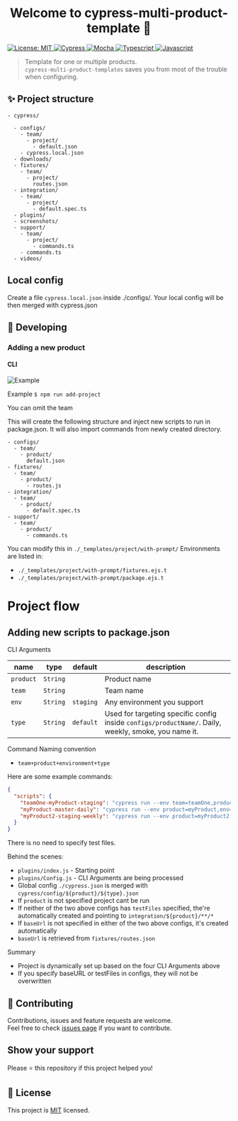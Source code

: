 <h1 align="center">Welcome to cypress-multi-product-template 👋</h1>
<a href="https://github.com/optimumqa/cypress-multi-product-template/blob/main/LICENSE">
  <img alt="License: MIT" src="https://img.shields.io/badge/license-MIT-yellow.svg" target="_blank" />
</a>
<a href="">
  <img alt="Cypress" src="https://img.shields.io/badge/-cypress-%23E5E5E5?style=for-the-badge&logo=cypress&logoColor=058a5e" target="_blank" />
</a>
<a href="">
  <img alt="Mocha" src="https://img.shields.io/badge/-mocha-%238D6748?style=for-the-badge&logo=mocha&logoColor=white" target="_blank" />
</a>
<a href="">
  <img alt="Typescript" src="https://img.shields.io/badge/typescript-%23007ACC.svg?style=for-the-badge&logo=typescript&logoColor=white" target="_blank" />
</a>
<a href="">
  <img alt="Javascript" src="https://img.shields.io/badge/javascript-%23323330.svg?style=for-the-badge&logo=javascript&logoColor=%23F7DF1E" target="_blank" />
</a>

> Template for one or multiple products.<br /> `cypress-multi-product-templates` saves you from most of the trouble when configuring.

## ✨ Project structure

```
- cypress/

  - configs/
    - team/
      - project/
        - default.json
    - cypress.local.json
  - downloads/
  - fixtures/
    - team/
      - project/
        routes.json
  - integration/
    - team/
      - project/
        - default.spec.ts
  - plugins/
  - screenshots/
  - support/
    - team/
      - project/
        - commands.ts
    - commands.ts
  - videos/
```

## Local config

Create a file `cypress.local.json` inside ./configs/. Your local config will be then merged with cypress.json

## 🚀 Developing

### Adding a new product

#### CLI

![Example](https://github.com/optimumqa/cypress-multi-product-template/blob/main/md-images/cypress-multi-product-template-adding-project.png)

Example
`$ npm run add-project`

You can omit the team

This will create the following structure and inject new scripts to run in package.json. It will also import commands from newly created directory.

```
- configs/
  - team/
    - product/
      default.json
- fixtures/
  - team/
    - product/
      - routes.js
- integration/
  - team/
    - product/
      - default.spec.ts
- support/
  - team/
    - product/
      - commands.ts
```

You can modify this in `./_templates/project/with-prompt/`
Environments are listed in:

- `./_templates/project/with-prompt/fixtures.ejs.t`
- `./_templates/project/with-prompt/package.ejs.t`

# Project flow

## Adding new scripts to package.json

CLI Arguments

| name      | type     | default   | description                                                                                          |
| --------- | -------- | --------- | ---------------------------------------------------------------------------------------------------- |
| `product` | `String` |           | Product name                                                                                         |
| `team`    | `String` |           | Team name                                                                                            |
| `env`     | `String` | `staging` | Any environment you support                                                                          |
| `type`    | `String` | `default` | Used for targeting specific config inside `configs/productName/`. Daily, weekly, smoke, you name it. |

Command Naming convention

- `team+product+environment+type`

Here are some example commands:

```json
{
  "scripts": {
    "teamOne-myProduct-staging": "cypress run --env team=teamOne,product=myProduct,env=staging",
    "myProduct-master-daily": "cypress run --env product=myProduct,env=master,type=daily",
    "myProduct2-staging-weekly": "cypress run --env product=myProduct2,env=staging,type=weekly"
  }
}
```

There is no need to specify test files.

Behind the scenes:

- `plugins/index.js` - Starting point
- `plugins/Config.js` - CLI Arguments are being processed
- Global config `./cypress.json` is merged with `cypress/config/${product}/${type}.json`
- If `product` is not specified project cant be run
- If neither of the two above configs has `testFiles` specified, the're automatically created and pointing to `integration/${product}/**/*`
- If `baseUrl` is not specified in either of the two above configs, it's created automatically
- `baseUrl` is retrieved from `fixtures/routes.json`

Summary

- Project is dynamically set up based on the four CLI Arguments above
- If you specify baseURL or testFiles in configs, they will not be overwritten

## 🤝 Contributing

Contributions, issues and feature requests are welcome.<br />
Feel free to check [issues page](https://github.com/optimumqa/cypress-multi-product-template/issues) if you want to contribute.<br />

## Show your support

Please ⭐️ this repository if this project helped you!

## 📝 License

This project is [MIT](https://github.com/optimumqa/cypress-multi-product-template/blob/main/LICENSE) licensed.
